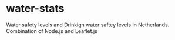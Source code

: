# water-stats

Water safety levels and Drinkign water saftey levels in Netherlands. Combination of Node.js and Leaflet.js
